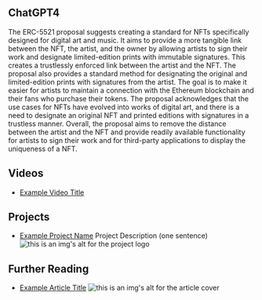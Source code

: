 ## ChatGPT4

The ERC-5521 proposal suggests creating a standard for NFTs specifically designed for digital art and music. It aims to provide a more tangible link between the NFT, the artist, and the owner by allowing artists to sign their work and designate limited-edition prints with immutable signatures. This creates a trustlessly enforced link between the artist and the NFT. The proposal also provides a standard method for designating the original and limited-edition prints with signatures from the artist. The goal is to make it easier for artists to maintain a connection with the Ethereum blockchain and their fans who purchase their tokens. The proposal acknowledges that the use cases for NFTs have evolved into works of digital art, and there is a need to designate an original NFT and printed editions with signatures in a trustless manner. Overall, the proposal aims to remove the distance between the artist and the NFT and provide readily available functionality for artists to sign their work and for third-party applications to display the uniqueness of a NFT.

## Videos

- [Example Video Title](https://www.youtube.com/watch?v=TDGq4aeevgY)

## Projects

- [Example Project Name](https://xxxx.xxx/xxxxx) Project Description (one sentence) ![this is an img's alt for the project logo](https://xxxx.xxx/project-logo.xxx)

## Further Reading

- [Example Article Title](https://xxxx.xxx/xxxxx) ![this is an img's alt for the article cover](https://xxxx.xxx/article-cover.xxx)

